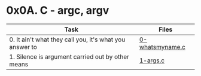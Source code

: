 # 0x0A. C - argc, argv

|Task|Files|
|----|-----|
|0. It ain't what they call you, it's what you answer to|[0-whatsmyname.c](./0-whatsmyname.c)|
|1. Silence is argument carried out by other means|[1-args.c](./1-args.c)|

